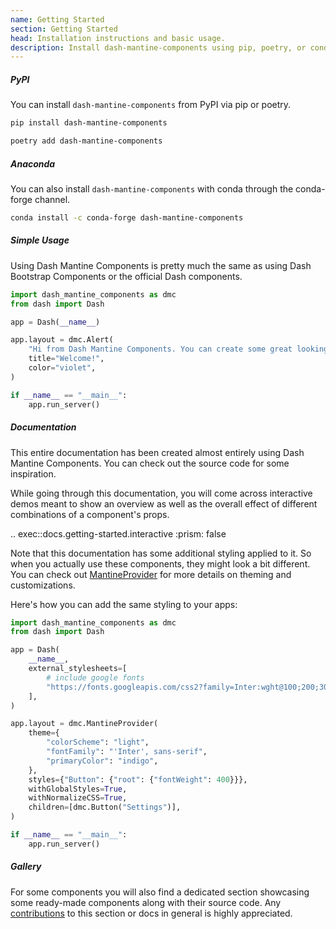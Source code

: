 ```yaml
---
name: Getting Started
section: Getting Started
head: Installation instructions and basic usage.
description: Install dash-mantine-components using pip, poetry, or conda.
---
```


##### PyPI

You can install `dash-mantine-components` from PyPI via pip or poetry.

```bash
pip install dash-mantine-components
```

```bash
poetry add dash-mantine-components
```

##### Anaconda

You can also install `dash-mantine-components` with conda through the conda-forge channel.

```bash
conda install -c conda-forge dash-mantine-components
```

##### Simple Usage

Using Dash Mantine Components is pretty much the same as using Dash Bootstrap Components or the official Dash 
components.

```python
import dash_mantine_components as dmc
from dash import Dash

app = Dash(__name__)

app.layout = dmc.Alert(
    "Hi from Dash Mantine Components. You can create some great looking dashboards using me!",
    title="Welcome!",
    color="violet",
)

if __name__ == "__main__":
    app.run_server()
```

##### Documentation

This entire documentation has been created almost entirely using Dash Mantine Components. You can check out the source
code for some inspiration.

While going through this documentation, you will come across interactive demos meant to show an overview as well as the overall effect of different combinations of a component's props.

.. exec::docs.getting-started.interactive
    :prism: false

Note that this documentation has some additional styling applied to it. So when you actually use these components, they 
might look a bit different. You can check out [MantineProvider](/components/mantineprovider) for more details on
theming and customizations.

Here's how you can add the same styling to your apps:

```python
import dash_mantine_components as dmc
from dash import Dash

app = Dash(
    __name__,
    external_stylesheets=[
        # include google fonts
        "https://fonts.googleapis.com/css2?family=Inter:wght@100;200;300;400;500;900&display=swap"
    ],
)

app.layout = dmc.MantineProvider(
    theme={
        "colorScheme": "light",
        "fontFamily": "'Inter', sans-serif",
        "primaryColor": "indigo",
    },
    styles={"Button": {"root": {"fontWeight": 400}}},
    withGlobalStyles=True,
    withNormalizeCSS=True,
    children=[dmc.Button("Settings")],
)

if __name__ == "__main__":
    app.run_server()
```

##### Gallery

For some components you will also find a dedicated section showcasing some ready-made components along with their
source code. Any [contributions](https://github.com/snehilvj/dash-mantine-components) to this section or docs in 
general is highly appreciated.
